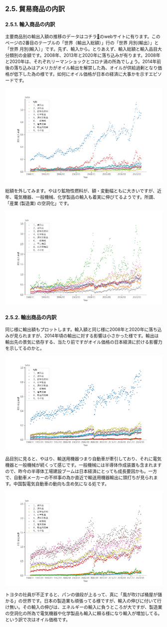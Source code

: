 ## 2.5. 貿易商品の内訳

### 2.5.1. 輸入商品の内訳

主要商品別の輸出入額の推移のデータはコチラ[🔗](https://www.customs.go.jp/toukei/suii/html/time.htm)のwebサイトに有ります。このページの2番目のテーブルの「世界（輸出入総額）」行の「世界 月別(輸出）」と「世界 月別(輸入）」です。先ず、輸入から。とりあえず、輸入総額と輸入品目大分類別の金額です。2008年、2013年と2020年に落ち込みが有ります。2008年と2020年は、それぞれリーマンショックとコロナ渦の所為でしょう。2014年前後の落ち込みはアメリカがオイル輸出を解禁した為、オイルが供給過剰となり価格が低下した為の様です。如何にオイル価格が日本の経済に大事かを示すエピソードです。

![](img/IMitemsFull.png)

総額を外してみます。やはり鉱物性燃料が、額・変動幅ともに大きいですが、近年、電気機器、一般機械、化学製品の輸入も着実に伸びてるようです。所謂、「産業 (製造業) の空洞化」です。

![](img/IMitemsFulla.png)

### 2.5.2. 輸出商品の内訳

同じ様に輸出額もプロットします。輸入額と同じ様に2008年と2020年に落ち込みが見られますが、2014年頃の輸出に対する影響は小さかった様です。輸出は輸出先の景気に依存する、当たり前ですがオイル価格の日本経済に於ける影響力を示してるのかと。

![](img/EXperItems.png)

品目別に見ると、やはり、輸送用機器つまり自動車が牽引しており、それに電気機器と一般機械が続くって感じです。一般機械には半導体作成装置も含まれますので、昨今の半導体工場建設ブームは日本経済にとっても成長要因かも。一方で、自動車メーカーの不祥事の為か直近で輸送用機器輸出に頭打ちが見られます。中国製電気自動車の動向も含め気になる処です。

![](img/EXperItemsAll.png)

トヨタの社員が不正すると、パンの値段が上るって、真に「風が吹けば桶屋が儲かる」の世界です。日本の製造業も頑張ってる様ですが、輸入の伸びに付いて行け無い。その輸入の伸びは、エネルギーの輸入に負うところが大ですが、製造業の空洞化の所為で電気機器や化学製品も輸入に頼る様になり輸入が増加してる。という訳で次はオイル価格です。
